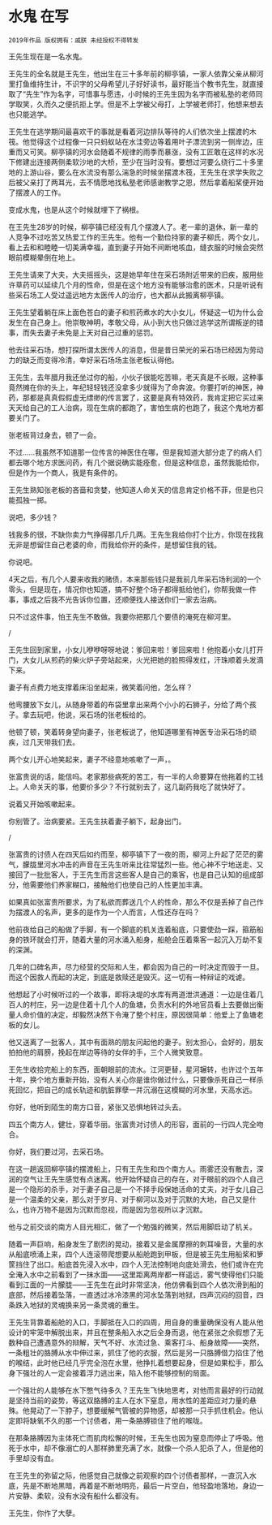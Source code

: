 # 水鬼 在写

    2019年作品 版权拥有：戚朕 未经授权不得转发


王先生现在是一名水鬼。

王先生的全名就是王先生，他出生在三十多年前的柳亭镇，一家人依靠父亲从柳河里打鱼维持生计，不识字的父母希望儿子好好读书，最好能当个教书先生，就直接取了“先生”作为名字，可惜事与愿违，小时候的王先生因为名字而被私塾的老师同学取笑，久而久之便抗拒上学。但是不上学被父母打，上学被老师打，他想来想去也只能逃学。

王先生在逃学期间最喜欢干的事就是看着河边排队等待的人们依次坐上摆渡的木筏。他觉得这个过程像一只只蚂蚁站在水洼旁边等着用叶子漂流到另一侧岸边，庄重而又可笑。柳亭镇的河水会随着不规律的雨季而暴涨，没有工匠敢在这样的水况下修建出连接两侧柔软沙地的大桥，至少在当时没有。要想过河要么绕行二十多里地的上游山谷，要么在水流没有那么湍急的时候坐摆渡木筏，王先生在求学失败之后被父亲打了两耳光，去不情愿地找私塾老师感谢教学之恩，然后拿着船桨便开始了摆渡人的工作。

变成水鬼，也是从这个时候就埋下了祸根。

在王先生28岁的时候，柳亭镇已经没有几个摆渡人了。老一辈的退休，新一辈的人竞争不过吃苦又热爱工作的王先生。他有一个勤俭持家的妻子柳氏，两个女儿，看上去和和睦睦一切美满幸福，直到妻子开始不间断地咳血，缝衣服的时候会突然眼前模糊晕倒在地上。

王先生请来了大夫，大夫摇摇头，这是她早年住在采石场附近带来的旧疾，服用些许草药可以延续几个月的性命，但是在这个地方没有能够治愈的医术，只是听说有些采石场工人受过遥远地方太医传人的治疗，也大都从此搬离柳亭镇。

王先生望着躺在床上面色苍白的妻子和煎药煮水的大小女儿，怀疑这一切为什么会发生在自己身上。他崇敬神明，孝敬父母，从小到大也只做过逃学这所谓叛逆的错事，而失去妻子未免是上天对自己过重的惩罚。

他去往采石场，想打探所谓太医传人的消息，但是昔日荣光的采石场已经因为劳动力的缺乏而变得冷清，幸好采石场场主张老板认得他。

王先生，去年腊月我还坐过你的船，小伙子很能吃苦嘛，老天真是不长眼，这种事竟然摊在你的头上，年纪轻轻钱还没拿多少就得为了命奔波。你要打听的神医，神药，那都是真真假假虚无缥缈的传言罢了，这要是真有特效药，我肯定把它买过来天天给自己的工人治病，现在生病的都跑了，害怕生病的也跑了，我这个鬼地方都要关门了。

张老板背过身去，顿了一会。

不过……我虽然不知道那一位传言的神医住在哪，但是我知道大部分走了的病人们都去哪个地方求医问药，有几个据说确实能痊愈，但是这种信息，虽然我能给你，但是作为一个商人，我是有条件的。

王先生熟知张老板的吝啬和贪婪，他知道人命关天的信息肯定价格不菲，但是也只能孤独一掷。

说吧，多少钱？

钱我多的很，不缺你卖力气挣得那几斤几两。王先生我给你打个比方，你现在找我无非是想留住自己老婆的命，而我给你开的条件，是想留住我的钱。

你说吧。

4天之后，有几个人要来收我的赌债，本来那些钱只是我前几年采石场利润的一个零头，但是现在，情况你也知道，搞不好整个场子都得抵给他们，你帮我做一件事，事成之后我不光告诉你位置，还顺便找人接送你们一家去治病。

只不过这件事，怕王先生不敢做。我要你把那几个要债的淹死在柳河里。

/

王先生回到家里，小女儿咿咿呀呀地说：爹回来啦！爹回来啦！他抱着小女儿打开门，大女儿从煎药的柴火炉子旁站起来，火光把她的脸照得发红，汗珠顺着头发滴下来。

妻子有点费力地支撑着床沿坐起来，微笑着问他，怎么样？

他弯腰放下女儿，从随身带着的布袋里拿出来两个小小的石狮子，分给了两个孩子。拿去玩吧，他说，采石场的张老板给的。

他顿了顿，笑着转身望向妻子，张老板说了，他知道哪里有神医专治采石场的顽疾，过几天带我们去。

两个女儿开心地笑起来，妻子不经意地咳嗽了一声，。

张富贵说的话，能信吗。老家那些病死的苦工，有一半的人命要算在他拖着的工钱上。人命关天的事，他要价多少？不行就别去了，这几副药我吃了就快好了。

说着又开始咳嗽起来。

你别管了。治病要紧。王先生扶着妻子躺下，起身出门。

/

张富贵的讨债人在四天后如约而至，柳亭镇下了一夜的雨，柳河上升起了茫茫的雾气，朦胧里河水冲击的声音在王先生听来比往常猛烈一些。他心神不宁地送走、又接回了一批批客人，于王先生而言这些客人是自己的乘客，也是自己认知的组成部分，他需要他们养家糊口，接触他们也使自己的人性更加丰满。

如果真如张富贵所要求，为了私欲而葬送几个人的性命，那么不仅是丢掉了自己作为摆渡人的名声，更多的是作为一个人而言，人性还存在吗？

他前夜给自己的船做了手脚，有一个脚底的机关连着船底，只要使劲一踩，箍筋船身的铁环就会打开，随着大量的河水涌入船身，船舱会压着乘客一起沉入万劫不复的深渊。

几年的口碑名声，尽力经营的交际和人生，都会因为自己的一时决定而毁于一旦。而这个因救人而起的决定，到底是救赎还是毁灭。这一切有一种辩证的戏谑。

他想起了小时候听过的一个故事，即将决堤的水库有两道泄洪通道：一边是住着几百人的村庄，另一边是住着十几个人的鱼塘，负责水利的外地官员看上去要做出衡量人命价值的决定，却毅然决然下令淹了整个村庄，原因很简单：他爱上了鱼塘老板的女儿。

他又送离了一批客人，其中有面熟的朋友问起他的妻子。别太担心，会好的，朋友拍拍他的肩膀，挽起在岸边等待的女伴的手，三个人微笑致意。

王先生收拾完船上的东西，面朝眼前的流水。江河更替，星河辗转，也许过个五年十年，换个地方重新开始，没有人关心你是谁你做过什么，只要像杀死自己一样杀死回忆，把自己的成长轨迹和肮脏罪孽一并沉溺在这模糊的河水里，天高水远。

你好，他听到陌生的南方口音，紧张又恐惧地转过头去。

四五个南方人，健壮，穿着华丽。张富贵对讨债人的形容，面前的一行四人完全吻合。

你好，我们要过河，去采石场。

在这一趟返回柳亭镇的摆渡船上，只有王先生和四个南方人。雨雾还没有散去，深润的空气让王先生感觉有点迷离。他开始怀疑自己的存在，对于眼前的四个人自己是一个隐形的杀手，对于妻子自己是一个不择手段保她活命的丈夫，对于女儿自己是一个温柔的父亲，那么对于岁月、对于柳河以及对于沉默的大地，自己又是什么，也许万物不是因为沉默而忽视，而是因为忽视所以才沉默。

他与之前交谈的南方人目光相汇，做了一个勉强的微笑，然后用脚启动了机关。

随着一声巨响，船身发生了剧烈的晃动，接着又是金属摩擦的刺耳噪音，大量的水从船底喷涌上来，四个人连滚带爬想要从船舱跑到甲板，但是被王先生用船桨和箩筐挡住了出口。船底首先浸入水中，四个人无法控制地向底处滑去，他们或许在完全淹入水中之前看到了一抹水面——这里距离两岸都一样遥远，雾气使得他们只能看到江面的一片朦胧——王先生在此时非常坚决，他仿佛看到四个人依次滑到船的底部，然后接着坠落，一直透过冰冷漆黑的河水坠落到地狱，四声沉闷的回音，四条跌入地狱的灵魂换来另一条灵魂的重生。

王先生背靠着船舱的入口，手脚抵在入口的四周，用自身的重量确保没有人能从他设计的牢笼中解脱出来，并且在整条船入水之后全身而退，他在紧张之余假想了无数种自己遭遇意外的辩解，天气不好、水流过急、乘客打斗、船身故障——突然，一条粗壮的胳膊从水中伸过来，抓住了他的衣服，然后是另一只胳膊借力掐住了他的喉结，此时他已经几乎完全泡在水里，他挣扎着想要起身，但是如果松手，那么身下强壮的人一定会接着浮力逃出来，陷入他不能够控制的局面。

一个强壮的人能够在水下憋气待多久？王先生飞快地思考，对他而言最好的行动就是坚持当前的姿势，等这双胳膊的主人在水下窒息，用水性的差距应对力量的悬殊。他晃动了一下脖子，想要缓解气管被的异物感，却被那一只手抓住机会。他认定即将缺氧不久的那一个讨债者，用一条胳膊锁住了他的喉咙。

在那条胳膊因为主体死亡而肌肉松懈的时候，王先生也因为窒息而停止了呼吸。他死于水中，却不像溺亡的人那样肺里充满了水，就像一个杀人犯杀了人，但是他的手里却没有血。

在王先生的弥留之际，他感觉自己就像之前观察的四个讨债者那样，一直沉入水底，先是不断地黑暗，再着是不断地明亮，最后一片空白，他轻盈地落地，身边一片安静、柔软，没有水没有船什么都没有。

王先生，你作了大孽。
